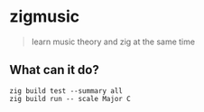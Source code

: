 # zigmusic
> learn music theory and zig at the same time

## What can it do?
```
zig build test --summary all
zig build run -- scale Major C
```